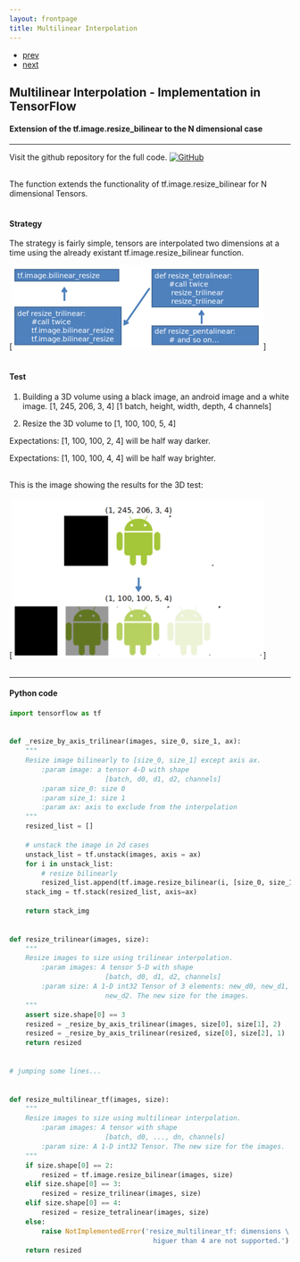 ```yaml
---
layout: frontpage
title: Multilinear Interpolation
---
```


<div class="navbar">
  <div class="navbar-inner">
      <ul class="nav">
          <li><a href="harris_corner_detector.html">prev</a></li>
          <li><a href="swarm_particle_optimization.html">next</a></li>
      </ul>
  </div>
</div>


## Multilinear Interpolation - Implementation in TensorFlow

#### Extension of the tf.image.resize_bilinear to the N dimensional case
***

Visit the github repository for the full code.
[![GitHub](../icons16/github-icon.png)](https://github.com/viclule/image_resize_n_linear)
<br/>
<br/>

The function extends the functionality of tf.image.resize_bilinear for N dimensional Tensors.
<br/>
<br/>

#### Strategy
The strategy is fairly simple, tensors are interpolated two dimensions at a time using the already existant tf.image.resize_bilinear function.

[![Strategy](../../assets/repositories/multilinear_interpolation_tensorflow_2.png)]
<br/>
<br/>

#### Test
1. Building a 3D volume using a black image, an android image and a white image. [1, 245, 206, 3, 4] [1 batch, height, width, depth, 4 channels]

2. Resize the 3D volume to [1, 100, 100, 5, 4]

Expectations: [1, 100, 100, 2, 4] will be half way darker.

Expectations: [1, 100, 100, 4, 4] will be half way brighter.
<br/>
<br/>

This is the image showing the results for the 3D test:
<br/>
<br/>
[![Test for 3D](../../assets/repositories/multilinear_interpolation_tensorflow.png)]
<br/>
<br/>
***
#### Python code

```python
import tensorflow as tf


def _resize_by_axis_trilinear(images, size_0, size_1, ax):
    """
    Resize image bilinearly to [size_0, size_1] except axis ax.
        :param image: a tensor 4-D with shape 
                        [batch, d0, d1, d2, channels]
        :param size_0: size 0
        :param size_1: size 1
        :param ax: axis to exclude from the interpolation
    """
    resized_list = []

    # unstack the image in 2d cases
    unstack_list = tf.unstack(images, axis = ax)
    for i in unstack_list:
        # resize bilinearly
        resized_list.append(tf.image.resize_bilinear(i, [size_0, size_1]))
    stack_img = tf.stack(resized_list, axis=ax)

    return stack_img


def resize_trilinear(images, size):
    """
    Resize images to size using trilinear interpolation.
        :param images: A tensor 5-D with shape 
                        [batch, d0, d1, d2, channels]
        :param size: A 1-D int32 Tensor of 3 elements: new_d0, new_d1,
                        new_d2. The new size for the images.
    """
    assert size.shape[0] == 3
    resized = _resize_by_axis_trilinear(images, size[0], size[1], 2)
    resized = _resize_by_axis_trilinear(resized, size[0], size[2], 1)
    return resized


# jumping some lines...


def resize_multilinear_tf(images, size):
    """
    Resize images to size using multilinear interpolation.
        :param images: A tensor with shape 
                        [batch, d0, ..., dn, channels]
        :param size: A 1-D int32 Tensor. The new size for the images.
    """
    if size.shape[0] == 2:
        resized = tf.image.resize_bilinear(images, size)
    elif size.shape[0] == 3:
        resized = resize_trilinear(images, size)
    elif size.shape[0] == 4:
        resized = resize_tetralinear(images, size)
    else:
        raise NotImplementedError('resize_multilinear_tf: dimensions \
                                    higuer than 4 are not supported.')
    return resized
```